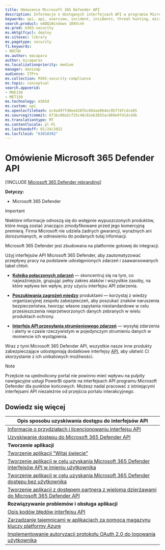 ```yaml
---
title: Omówienie Microsoft 365 Defender API
description: Informacje o dostępnych interfejsach API w programie Microsoft 365 Defender
keywords: api, api, overview, incident, incidents, threat hunting, microsoft 365 defender
search.product: eADQiWindows 10XVcnh
ms.prod: m365-security
ms.mktglfcycl: deploy
ms.sitesec: library
ms.pagetype: security
f1.keywords:
- NOCSH
ms.author: macapara
author: mjcaparas
ms.localizationpriority: medium
manager: dansimp
audience: ITPro
ms.collection: M365-security-compliance
ms.topic: conceptual
search.appverid:
- MOE150
- MET150
ms.technology: m365d
ms.custom: api
ms.openlocfilehash: ec4a497fd0ee428fbc664ae064ec95f74fcdce85
ms.sourcegitcommit: 6f3bc00a5cf25c48c61eb3835ac069e9f41dc4db
ms.translationtype: MT
ms.contentlocale: pl-PL
ms.lasthandoff: 01/24/2022
ms.locfileid: "63010392"
---
```

# <a name="overview-of-microsoft-365-defender-apis"></a>Omówienie Microsoft 365 Defender API

[!INCLUDE [Microsoft 365 Defender rebranding](../includes/microsoft-defender.md)]

**Dotyczy:**

- Microsoft 365 Defender

> [!IMPORTANT]
> Niektóre informacje odnoszą się do wstępnie wypuszczonych produktów, które mogą zostać znacząco zmodyfikowane przed jego komercyjną premierą. Firma Microsoft nie udziela żadnych gwarancji, wyraźnych ani dorozumianych, w odniesieniu do podanych tutaj informacji.

Microsoft 365 Defender jest zbudowana na platformie gotowej do integracji.

Użyj interfejsów API Microsoft 365 Defender, aby zautomatyzować przepływy pracy na podstawie udostępnionych zdarzeń i zaawansowanych tabel chłoń.

- **[Kolejka połączonych zdarzeń](api-incident.md)** — skoncentruj się na tym, co najważniejsze, grupując pełny zakres ataków i wszystkie zasoby, na które wpływa ten wpływ, przy użyciu interfejsu API zdarzenia.

- **[Poszukiwania zagrożeń między](api-advanced-hunting.md)** produktami — korzystaj z wiedzy organizacyjnej zespołu zabezpieczeń, aby poszukać znaków naruszenia bezpieczeństwa, tworząc własne zapytania niestandardowe w celu przesieszczenia nieprzetworzonych danych zebranych w wielu produktach ochrony.

- **[Interfejs API przesyłania strumieniowego zdarzeń](streaming-api.md)** — wysyłaj zdarzenia i alerty w czasie rzeczywistym w pojedynczym strumieniu danych w momencie ich wystąpienia.

Wraz z tymi Microsoft 365 Defender API, wszystkie nasze inne produkty zabezpieczające udostępniają dodatkowe interfejsy [API](api-articles.md), aby ułatwić Ci skorzystanie z ich unikatowych możliwości.

> [!NOTE]
> Przejście na ujednolicony portal nie powinno mieć wpływu na pulpity nawigacyjne usługi PowerBi oparte na interfejsach API programu Microsoft Defender dla punktów końcowych. Możesz nadal pracować z istniejącymi interfejsami API niezależnie od przejścia portalu interakcyjnego.

## <a name="learn-more"></a>Dowiedz się więcej

| **Opis sposobu uzyskiwania dostępu do interfejsów API** |
|-|
| [Informacje o przydziałach i licencjonowaniu interfejsu API](api-terms.md) |
| [Uzyskiwanie dostępu do Microsoft 365 Defender API](api-access.md) |
| **Tworzenie aplikacji** |
| [Tworzenie aplikacji "Witaj świecie"](api-hello-world.md) |
| [Tworzenie aplikacji w celu uzyskania Microsoft 365 Defender interfejsów API w imieniu użytkownika](api-create-app-user-context.md) |
| [Tworzenie aplikacji w celu uzyskania Microsoft 365 Defender dostępu bez użytkownika](api-create-app-web.md) |
| [Tworzenie aplikacji z dostępem partnera z wieloma dzierżawami do Microsoft 365 Defender API](api-partner-access.md) |
| **Rozwiązywanie problemów i obsługa aplikacji** |
| [Opis kodów błędów interfejsu API](api-error-codes.md) |
| [Zarządzanie tajemnicami w aplikacjach za pomocą magazynu kluczy platformy Azure](/learn/modules/manage-secrets-with-azure-key-vault/) |
| [Implementowanie autoryzacji protokołu OAuth 2.0 do logowania użytkownika](/azure/active-directory/develop/active-directory-v2-protocols-oauth-code) |
